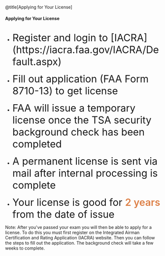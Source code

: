<div class="slide-bg-style-left"></div><div class="slide-bg-style-right"></div>

@title[Applying for Your License]

#### Applying for Your License

<ul>
  <br>
  <li class="fragment no-bullet"><span style="font-size: 32px;">Register and login to [IACRA](https://iacra.faa.gov/IACRA/Default.aspx)</span></li>
  <br>
  <li class="fragment no-bullet"><span style="font-size: 32px;">Fill out application (FAA Form 8710-13) to get license</span></li>
  <br>
  <li class="fragment no-bullet"><span style="font-size: 32px;">FAA will issue a temporary license once the TSA security background check has been completed</span></li>
  <br>
  <li class="fragment no-bullet"><span style="font-size: 32px;">A permanent license is sent via mail after internal processing is complete</span></li>
  <br>
  <li class="fragment no-bullet"><span style="font-size: 32px;">Your license is good for <span style="font-weight:600;color:#dd8047;">2 years</span> from the date of issue</span></li>
</ul>


Note:
After you've passed your exam you will then be able to apply for a license. To do this you must first register on the Integrated Airman Certification and Rating Application (IACRA) website. Then you can follow the steps to fill out the application. The background check will take a few weeks to complete.
